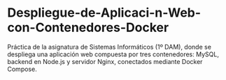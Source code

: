 # Despliegue-de-Aplicaci-n-Web-con-Contenedores-Docker
Práctica de la asignatura de Sistemas Informáticos (1º DAM), donde se despliega una aplicación web compuesta por tres contenedores: MySQL, backend en Node.js y servidor Nginx, conectados mediante Docker Compose.
